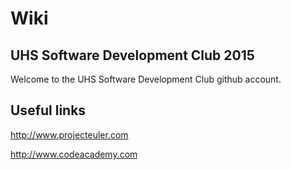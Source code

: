 # Wiki
## UHS Software Development Club 2015
Welcome to the UHS Software Development Club github account. 

## Useful links
http://www.projecteuler.com 

http://www.codeacademy.com


